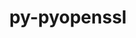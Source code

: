 ---
title: "py-pyopenssl"
layout: cache
categories: [package, develop]
meta: {"versions": ["23.2.0"], "compilers": ["gcc@=11.1.0", "gcc@=11.4.0", "gcc@=9.4.0", "oneapi@=2023.2.0", "oneapi@=2023.2.1"], "oss": ["ubuntu20.04"], "platforms": ["linux"], "targets": ["aarch64", "neoverse_v1", "ppc64le", "x86_64_v3"], "stacks": ["e4s", "e4s-arm", "e4s-neoverse_v1", "e4s-oneapi", "e4s-power", "root"], "num_specs": 56, "num_specs_by_stack": {"e4s-arm": 8, "root": 56, "e4s-neoverse_v1": 7, "e4s-power": 14, "e4s": 14, "e4s-oneapi": 13}}
spec_details: [{"hash": "a7kzx5oyuc3qckc5fplate2rr6lgmxp7", "compiler": "gcc@=11.4.0", "versions": ["23.2.0"], "os": "ubuntu20.04", "platform": "linux", "target": "aarch64", "variants": ["build_system=python_pip"], "stacks": ["e4s-arm", "root"], "size": "-", "tarball": "https://binaries.spack.io/develop/build_cache/linux-ubuntu20.04-aarch64/gcc-11.4.0/py-pyopenssl-23.2.0/linux-ubuntu20.04-aarch64-gcc-11.4.0-py-pyopenssl-23.2.0-a7kzx5oyuc3qckc5fplate2rr6lgmxp7.spack"}, {"hash": "log45jbxysvw3yomndd6wwjm6fd35daf", "compiler": "gcc@=11.4.0", "versions": ["23.2.0"], "os": "ubuntu20.04", "platform": "linux", "target": "aarch64", "variants": ["build_system=python_pip"], "stacks": ["e4s-arm", "root"], "size": "-", "tarball": "https://binaries.spack.io/develop/build_cache/linux-ubuntu20.04-aarch64/gcc-11.4.0/py-pyopenssl-23.2.0/linux-ubuntu20.04-aarch64-gcc-11.4.0-py-pyopenssl-23.2.0-log45jbxysvw3yomndd6wwjm6fd35daf.spack"}, {"hash": "vuu33ayxpzjd4zchp5yvbxkegc5yievn", "compiler": "gcc@=11.4.0", "versions": ["23.2.0"], "os": "ubuntu20.04", "platform": "linux", "target": "aarch64", "variants": ["build_system=python_pip"], "stacks": ["e4s-arm", "root"], "size": "-", "tarball": "https://binaries.spack.io/develop/build_cache/linux-ubuntu20.04-aarch64/gcc-11.4.0/py-pyopenssl-23.2.0/linux-ubuntu20.04-aarch64-gcc-11.4.0-py-pyopenssl-23.2.0-vuu33ayxpzjd4zchp5yvbxkegc5yievn.spack"}, {"hash": "d5fg2r46kvu6dvh5mlo23bqukjvoauu6", "compiler": "gcc@=11.4.0", "versions": ["23.2.0"], "os": "ubuntu20.04", "platform": "linux", "target": "aarch64", "variants": ["build_system=python_pip"], "stacks": ["e4s-arm", "root"], "size": "-", "tarball": "https://binaries.spack.io/develop/build_cache/linux-ubuntu20.04-aarch64/gcc-11.4.0/py-pyopenssl-23.2.0/linux-ubuntu20.04-aarch64-gcc-11.4.0-py-pyopenssl-23.2.0-d5fg2r46kvu6dvh5mlo23bqukjvoauu6.spack"}, {"hash": "p6e75dsehywjx5ovd4rzd27cnwcm5yiw", "compiler": "gcc@=11.4.0", "versions": ["23.2.0"], "os": "ubuntu20.04", "platform": "linux", "target": "aarch64", "variants": ["build_system=python_pip"], "stacks": ["e4s-arm", "root"], "size": "-", "tarball": "https://binaries.spack.io/develop/build_cache/linux-ubuntu20.04-aarch64/gcc-11.4.0/py-pyopenssl-23.2.0/linux-ubuntu20.04-aarch64-gcc-11.4.0-py-pyopenssl-23.2.0-p6e75dsehywjx5ovd4rzd27cnwcm5yiw.spack"}, {"hash": "4k3x33tx4quhxvvi5cqozrt2typhre66", "compiler": "gcc@=11.4.0", "versions": ["23.2.0"], "os": "ubuntu20.04", "platform": "linux", "target": "aarch64", "variants": ["build_system=python_pip"], "stacks": ["e4s-arm", "root"], "size": "-", "tarball": "https://binaries.spack.io/develop/build_cache/linux-ubuntu20.04-aarch64/gcc-11.4.0/py-pyopenssl-23.2.0/linux-ubuntu20.04-aarch64-gcc-11.4.0-py-pyopenssl-23.2.0-4k3x33tx4quhxvvi5cqozrt2typhre66.spack"}, {"hash": "3iplrljyw7ireeihppvsllo63eew3623", "compiler": "gcc@=11.4.0", "versions": ["23.2.0"], "os": "ubuntu20.04", "platform": "linux", "target": "aarch64", "variants": ["build_system=python_pip"], "stacks": ["e4s-arm", "root"], "size": "-", "tarball": "https://binaries.spack.io/develop/build_cache/linux-ubuntu20.04-aarch64/gcc-11.4.0/py-pyopenssl-23.2.0/linux-ubuntu20.04-aarch64-gcc-11.4.0-py-pyopenssl-23.2.0-3iplrljyw7ireeihppvsllo63eew3623.spack"}, {"hash": "oi7nayhy5byxxfyzw3awotsdj4xeycd4", "compiler": "gcc@=11.4.0", "versions": ["23.2.0"], "os": "ubuntu20.04", "platform": "linux", "target": "aarch64", "variants": ["build_system=python_pip"], "stacks": ["e4s-arm", "root"], "size": "-", "tarball": "https://binaries.spack.io/develop/build_cache/linux-ubuntu20.04-aarch64/gcc-11.4.0/py-pyopenssl-23.2.0/linux-ubuntu20.04-aarch64-gcc-11.4.0-py-pyopenssl-23.2.0-oi7nayhy5byxxfyzw3awotsdj4xeycd4.spack"}, {"hash": "6bjts6yozoxkdj2isnf5jxhzufcdipbl", "compiler": "gcc@=11.4.0", "versions": ["23.2.0"], "os": "ubuntu20.04", "platform": "linux", "target": "neoverse_v1", "variants": ["build_system=python_pip"], "stacks": ["root", "e4s-neoverse_v1"], "size": "-", "tarball": "https://binaries.spack.io/develop/build_cache/linux-ubuntu20.04-neoverse_v1/gcc-11.4.0/py-pyopenssl-23.2.0/linux-ubuntu20.04-neoverse_v1-gcc-11.4.0-py-pyopenssl-23.2.0-6bjts6yozoxkdj2isnf5jxhzufcdipbl.spack"}, {"hash": "ntc6i25ifsyqqra4tuxzgljbado52xva", "compiler": "gcc@=11.4.0", "versions": ["23.2.0"], "os": "ubuntu20.04", "platform": "linux", "target": "neoverse_v1", "variants": ["build_system=python_pip"], "stacks": ["root", "e4s-neoverse_v1"], "size": "-", "tarball": "https://binaries.spack.io/develop/build_cache/linux-ubuntu20.04-neoverse_v1/gcc-11.4.0/py-pyopenssl-23.2.0/linux-ubuntu20.04-neoverse_v1-gcc-11.4.0-py-pyopenssl-23.2.0-ntc6i25ifsyqqra4tuxzgljbado52xva.spack"}, {"hash": "meew6hs4qms4ioqyp5tv2ucty4geqj4d", "compiler": "gcc@=11.4.0", "versions": ["23.2.0"], "os": "ubuntu20.04", "platform": "linux", "target": "neoverse_v1", "variants": ["build_system=python_pip"], "stacks": ["root", "e4s-neoverse_v1"], "size": "-", "tarball": "https://binaries.spack.io/develop/build_cache/linux-ubuntu20.04-neoverse_v1/gcc-11.4.0/py-pyopenssl-23.2.0/linux-ubuntu20.04-neoverse_v1-gcc-11.4.0-py-pyopenssl-23.2.0-meew6hs4qms4ioqyp5tv2ucty4geqj4d.spack"}, {"hash": "bzz5i4oxdujhctxlv2lijbfzxqkmmgs6", "compiler": "gcc@=11.4.0", "versions": ["23.2.0"], "os": "ubuntu20.04", "platform": "linux", "target": "neoverse_v1", "variants": ["build_system=python_pip"], "stacks": ["root", "e4s-neoverse_v1"], "size": "-", "tarball": "https://binaries.spack.io/develop/build_cache/linux-ubuntu20.04-neoverse_v1/gcc-11.4.0/py-pyopenssl-23.2.0/linux-ubuntu20.04-neoverse_v1-gcc-11.4.0-py-pyopenssl-23.2.0-bzz5i4oxdujhctxlv2lijbfzxqkmmgs6.spack"}, {"hash": "eneodaodua4bqmqtfdigo2eh2srehzfb", "compiler": "gcc@=11.4.0", "versions": ["23.2.0"], "os": "ubuntu20.04", "platform": "linux", "target": "neoverse_v1", "variants": ["build_system=python_pip"], "stacks": ["root", "e4s-neoverse_v1"], "size": "-", "tarball": "https://binaries.spack.io/develop/build_cache/linux-ubuntu20.04-neoverse_v1/gcc-11.4.0/py-pyopenssl-23.2.0/linux-ubuntu20.04-neoverse_v1-gcc-11.4.0-py-pyopenssl-23.2.0-eneodaodua4bqmqtfdigo2eh2srehzfb.spack"}, {"hash": "udtk5mghebbqf5tcvnk3gdakr3iuck7f", "compiler": "gcc@=11.4.0", "versions": ["23.2.0"], "os": "ubuntu20.04", "platform": "linux", "target": "neoverse_v1", "variants": ["build_system=python_pip"], "stacks": ["root", "e4s-neoverse_v1"], "size": "-", "tarball": "https://binaries.spack.io/develop/build_cache/linux-ubuntu20.04-neoverse_v1/gcc-11.4.0/py-pyopenssl-23.2.0/linux-ubuntu20.04-neoverse_v1-gcc-11.4.0-py-pyopenssl-23.2.0-udtk5mghebbqf5tcvnk3gdakr3iuck7f.spack"}, {"hash": "ns7botob6267octtmqw7jfhtw2anipjl", "compiler": "gcc@=11.4.0", "versions": ["23.2.0"], "os": "ubuntu20.04", "platform": "linux", "target": "neoverse_v1", "variants": ["build_system=python_pip"], "stacks": ["root", "e4s-neoverse_v1"], "size": "-", "tarball": "https://binaries.spack.io/develop/build_cache/linux-ubuntu20.04-neoverse_v1/gcc-11.4.0/py-pyopenssl-23.2.0/linux-ubuntu20.04-neoverse_v1-gcc-11.4.0-py-pyopenssl-23.2.0-ns7botob6267octtmqw7jfhtw2anipjl.spack"}, {"hash": "xisic2h36y6twxo2xlu2tk5gesrohquu", "compiler": "gcc@=11.1.0", "versions": ["23.2.0"], "os": "ubuntu20.04", "platform": "linux", "target": "ppc64le", "variants": ["build_system=python_pip"], "stacks": ["e4s-power", "root"], "size": "-", "tarball": "https://binaries.spack.io/develop/build_cache/linux-ubuntu20.04-ppc64le/gcc-11.1.0/py-pyopenssl-23.2.0/linux-ubuntu20.04-ppc64le-gcc-11.1.0-py-pyopenssl-23.2.0-xisic2h36y6twxo2xlu2tk5gesrohquu.spack"}, {"hash": "mcuefkcaq3dw42adeh4n3phje2s6gxzr", "compiler": "gcc@=9.4.0", "versions": ["23.2.0"], "os": "ubuntu20.04", "platform": "linux", "target": "ppc64le", "variants": ["build_system=python_pip"], "stacks": ["e4s-power", "root"], "size": "-", "tarball": "https://binaries.spack.io/develop/build_cache/linux-ubuntu20.04-ppc64le/gcc-9.4.0/py-pyopenssl-23.2.0/linux-ubuntu20.04-ppc64le-gcc-9.4.0-py-pyopenssl-23.2.0-mcuefkcaq3dw42adeh4n3phje2s6gxzr.spack"}, {"hash": "wobu2i2jxzhlruqnpaqolovlyqewxrkf", "compiler": "gcc@=9.4.0", "versions": ["23.2.0"], "os": "ubuntu20.04", "platform": "linux", "target": "ppc64le", "variants": ["build_system=python_pip"], "stacks": ["e4s-power", "root"], "size": "-", "tarball": "https://binaries.spack.io/develop/build_cache/linux-ubuntu20.04-ppc64le/gcc-9.4.0/py-pyopenssl-23.2.0/linux-ubuntu20.04-ppc64le-gcc-9.4.0-py-pyopenssl-23.2.0-wobu2i2jxzhlruqnpaqolovlyqewxrkf.spack"}, {"hash": "aeisui5ztzxlxvvq373asqzxpw4nx4jm", "compiler": "gcc@=9.4.0", "versions": ["23.2.0"], "os": "ubuntu20.04", "platform": "linux", "target": "ppc64le", "variants": ["build_system=python_pip"], "stacks": ["e4s-power", "root"], "size": "-", "tarball": "https://binaries.spack.io/develop/build_cache/linux-ubuntu20.04-ppc64le/gcc-9.4.0/py-pyopenssl-23.2.0/linux-ubuntu20.04-ppc64le-gcc-9.4.0-py-pyopenssl-23.2.0-aeisui5ztzxlxvvq373asqzxpw4nx4jm.spack"}, {"hash": "dayp3bv7jujkc3mil4yxpaaynmwdfqjs", "compiler": "gcc@=9.4.0", "versions": ["23.2.0"], "os": "ubuntu20.04", "platform": "linux", "target": "ppc64le", "variants": ["build_system=python_pip"], "stacks": ["e4s-power", "root"], "size": "-", "tarball": "https://binaries.spack.io/develop/build_cache/linux-ubuntu20.04-ppc64le/gcc-9.4.0/py-pyopenssl-23.2.0/linux-ubuntu20.04-ppc64le-gcc-9.4.0-py-pyopenssl-23.2.0-dayp3bv7jujkc3mil4yxpaaynmwdfqjs.spack"}, {"hash": "4alythaazz5hd5otpwpddvw7yhb6yxac", "compiler": "gcc@=9.4.0", "versions": ["23.2.0"], "os": "ubuntu20.04", "platform": "linux", "target": "ppc64le", "variants": ["build_system=python_pip"], "stacks": ["e4s-power", "root"], "size": "-", "tarball": "https://binaries.spack.io/develop/build_cache/linux-ubuntu20.04-ppc64le/gcc-9.4.0/py-pyopenssl-23.2.0/linux-ubuntu20.04-ppc64le-gcc-9.4.0-py-pyopenssl-23.2.0-4alythaazz5hd5otpwpddvw7yhb6yxac.spack"}, {"hash": "5ujbououqfz4gusi7rbqgsftjqopsih7", "compiler": "gcc@=9.4.0", "versions": ["23.2.0"], "os": "ubuntu20.04", "platform": "linux", "target": "ppc64le", "variants": ["build_system=python_pip"], "stacks": ["e4s-power", "root"], "size": "-", "tarball": "https://binaries.spack.io/develop/build_cache/linux-ubuntu20.04-ppc64le/gcc-9.4.0/py-pyopenssl-23.2.0/linux-ubuntu20.04-ppc64le-gcc-9.4.0-py-pyopenssl-23.2.0-5ujbououqfz4gusi7rbqgsftjqopsih7.spack"}, {"hash": "fghayyrhtk2u676gz2k6de2dpwc3mxpw", "compiler": "gcc@=9.4.0", "versions": ["23.2.0"], "os": "ubuntu20.04", "platform": "linux", "target": "ppc64le", "variants": ["build_system=python_pip"], "stacks": ["e4s-power", "root"], "size": "-", "tarball": "https://binaries.spack.io/develop/build_cache/linux-ubuntu20.04-ppc64le/gcc-9.4.0/py-pyopenssl-23.2.0/linux-ubuntu20.04-ppc64le-gcc-9.4.0-py-pyopenssl-23.2.0-fghayyrhtk2u676gz2k6de2dpwc3mxpw.spack"}, {"hash": "3demn3nvzbgw5rnmigli6jvnblc6hpvt", "compiler": "gcc@=9.4.0", "versions": ["23.2.0"], "os": "ubuntu20.04", "platform": "linux", "target": "ppc64le", "variants": ["build_system=python_pip"], "stacks": ["e4s-power", "root"], "size": "-", "tarball": "https://binaries.spack.io/develop/build_cache/linux-ubuntu20.04-ppc64le/gcc-9.4.0/py-pyopenssl-23.2.0/linux-ubuntu20.04-ppc64le-gcc-9.4.0-py-pyopenssl-23.2.0-3demn3nvzbgw5rnmigli6jvnblc6hpvt.spack"}, {"hash": "yhpm6uwouwolz2kjtx5bwa5rb2tfvxmj", "compiler": "gcc@=9.4.0", "versions": ["23.2.0"], "os": "ubuntu20.04", "platform": "linux", "target": "ppc64le", "variants": ["build_system=python_pip"], "stacks": ["e4s-power", "root"], "size": "-", "tarball": "https://binaries.spack.io/develop/build_cache/linux-ubuntu20.04-ppc64le/gcc-9.4.0/py-pyopenssl-23.2.0/linux-ubuntu20.04-ppc64le-gcc-9.4.0-py-pyopenssl-23.2.0-yhpm6uwouwolz2kjtx5bwa5rb2tfvxmj.spack"}, {"hash": "dqfcjjmsgizxuzup6lyuqgywpmk7yf4j", "compiler": "gcc@=9.4.0", "versions": ["23.2.0"], "os": "ubuntu20.04", "platform": "linux", "target": "ppc64le", "variants": ["build_system=python_pip"], "stacks": ["e4s-power", "root"], "size": "-", "tarball": "https://binaries.spack.io/develop/build_cache/linux-ubuntu20.04-ppc64le/gcc-9.4.0/py-pyopenssl-23.2.0/linux-ubuntu20.04-ppc64le-gcc-9.4.0-py-pyopenssl-23.2.0-dqfcjjmsgizxuzup6lyuqgywpmk7yf4j.spack"}, {"hash": "v7hidsn5uicqkf2f2ynyfs7qhusbevss", "compiler": "gcc@=9.4.0", "versions": ["23.2.0"], "os": "ubuntu20.04", "platform": "linux", "target": "ppc64le", "variants": ["build_system=python_pip"], "stacks": ["e4s-power", "root"], "size": "-", "tarball": "https://binaries.spack.io/develop/build_cache/linux-ubuntu20.04-ppc64le/gcc-9.4.0/py-pyopenssl-23.2.0/linux-ubuntu20.04-ppc64le-gcc-9.4.0-py-pyopenssl-23.2.0-v7hidsn5uicqkf2f2ynyfs7qhusbevss.spack"}, {"hash": "ttg2zvxb4gm2lp2tlu5iopo6pry3vanh", "compiler": "gcc@=9.4.0", "versions": ["23.2.0"], "os": "ubuntu20.04", "platform": "linux", "target": "ppc64le", "variants": ["build_system=python_pip"], "stacks": ["e4s-power", "root"], "size": "-", "tarball": "https://binaries.spack.io/develop/build_cache/linux-ubuntu20.04-ppc64le/gcc-9.4.0/py-pyopenssl-23.2.0/linux-ubuntu20.04-ppc64le-gcc-9.4.0-py-pyopenssl-23.2.0-ttg2zvxb4gm2lp2tlu5iopo6pry3vanh.spack"}, {"hash": "ufx7davpxdcltceznovjuixpfrvxfdjw", "compiler": "gcc@=9.4.0", "versions": ["23.2.0"], "os": "ubuntu20.04", "platform": "linux", "target": "ppc64le", "variants": ["build_system=python_pip"], "stacks": ["e4s-power", "root"], "size": "-", "tarball": "https://binaries.spack.io/develop/build_cache/linux-ubuntu20.04-ppc64le/gcc-9.4.0/py-pyopenssl-23.2.0/linux-ubuntu20.04-ppc64le-gcc-9.4.0-py-pyopenssl-23.2.0-ufx7davpxdcltceznovjuixpfrvxfdjw.spack"}, {"hash": "323vieo2gvalqiumd4fpuymzfdtjxzu7", "compiler": "gcc@=11.1.0", "versions": ["23.2.0"], "os": "ubuntu20.04", "platform": "linux", "target": "x86_64_v3", "variants": ["build_system=python_pip"], "stacks": ["e4s", "root"], "size": "-", "tarball": "https://binaries.spack.io/develop/build_cache/linux-ubuntu20.04-x86_64_v3/gcc-11.1.0/py-pyopenssl-23.2.0/linux-ubuntu20.04-x86_64_v3-gcc-11.1.0-py-pyopenssl-23.2.0-323vieo2gvalqiumd4fpuymzfdtjxzu7.spack"}, {"hash": "xi3v42b3u2ugmg5flelshbzshyaahspp", "compiler": "gcc@=11.4.0", "versions": ["23.2.0"], "os": "ubuntu20.04", "platform": "linux", "target": "x86_64_v3", "variants": ["build_system=python_pip"], "stacks": ["e4s", "root"], "size": "-", "tarball": "https://binaries.spack.io/develop/build_cache/linux-ubuntu20.04-x86_64_v3/gcc-11.4.0/py-pyopenssl-23.2.0/linux-ubuntu20.04-x86_64_v3-gcc-11.4.0-py-pyopenssl-23.2.0-xi3v42b3u2ugmg5flelshbzshyaahspp.spack"}, {"hash": "mk6ow37qephdzsyrcysnuixe3evfixhf", "compiler": "gcc@=11.4.0", "versions": ["23.2.0"], "os": "ubuntu20.04", "platform": "linux", "target": "x86_64_v3", "variants": ["build_system=python_pip"], "stacks": ["e4s", "root"], "size": "-", "tarball": "https://binaries.spack.io/develop/build_cache/linux-ubuntu20.04-x86_64_v3/gcc-11.4.0/py-pyopenssl-23.2.0/linux-ubuntu20.04-x86_64_v3-gcc-11.4.0-py-pyopenssl-23.2.0-mk6ow37qephdzsyrcysnuixe3evfixhf.spack"}, {"hash": "wxwinqkph6syfgdlgx6s2hxmsx5mnjql", "compiler": "gcc@=11.4.0", "versions": ["23.2.0"], "os": "ubuntu20.04", "platform": "linux", "target": "x86_64_v3", "variants": ["build_system=python_pip"], "stacks": ["e4s", "root"], "size": "-", "tarball": "https://binaries.spack.io/develop/build_cache/linux-ubuntu20.04-x86_64_v3/gcc-11.4.0/py-pyopenssl-23.2.0/linux-ubuntu20.04-x86_64_v3-gcc-11.4.0-py-pyopenssl-23.2.0-wxwinqkph6syfgdlgx6s2hxmsx5mnjql.spack"}, {"hash": "nlknqvf4aqjm2jef65qg4ltbqr7la3qh", "compiler": "gcc@=11.4.0", "versions": ["23.2.0"], "os": "ubuntu20.04", "platform": "linux", "target": "x86_64_v3", "variants": ["build_system=python_pip"], "stacks": ["e4s", "root"], "size": "-", "tarball": "https://binaries.spack.io/develop/build_cache/linux-ubuntu20.04-x86_64_v3/gcc-11.4.0/py-pyopenssl-23.2.0/linux-ubuntu20.04-x86_64_v3-gcc-11.4.0-py-pyopenssl-23.2.0-nlknqvf4aqjm2jef65qg4ltbqr7la3qh.spack"}, {"hash": "y45iqi55p27afi5j2jixh6zrpkxjdw7g", "compiler": "gcc@=11.4.0", "versions": ["23.2.0"], "os": "ubuntu20.04", "platform": "linux", "target": "x86_64_v3", "variants": ["build_system=python_pip"], "stacks": ["e4s", "root"], "size": "-", "tarball": "https://binaries.spack.io/develop/build_cache/linux-ubuntu20.04-x86_64_v3/gcc-11.4.0/py-pyopenssl-23.2.0/linux-ubuntu20.04-x86_64_v3-gcc-11.4.0-py-pyopenssl-23.2.0-y45iqi55p27afi5j2jixh6zrpkxjdw7g.spack"}, {"hash": "el4qzt7r4cmnz5x7gb3a3vdqk32kx5cf", "compiler": "gcc@=11.4.0", "versions": ["23.2.0"], "os": "ubuntu20.04", "platform": "linux", "target": "x86_64_v3", "variants": ["build_system=python_pip"], "stacks": ["e4s", "root"], "size": "-", "tarball": "https://binaries.spack.io/develop/build_cache/linux-ubuntu20.04-x86_64_v3/gcc-11.4.0/py-pyopenssl-23.2.0/linux-ubuntu20.04-x86_64_v3-gcc-11.4.0-py-pyopenssl-23.2.0-el4qzt7r4cmnz5x7gb3a3vdqk32kx5cf.spack"}, {"hash": "bd6c4zdha5mfwbucoppwyzseqzo3ngt2", "compiler": "gcc@=11.4.0", "versions": ["23.2.0"], "os": "ubuntu20.04", "platform": "linux", "target": "x86_64_v3", "variants": ["build_system=python_pip"], "stacks": ["e4s", "root"], "size": "-", "tarball": "https://binaries.spack.io/develop/build_cache/linux-ubuntu20.04-x86_64_v3/gcc-11.4.0/py-pyopenssl-23.2.0/linux-ubuntu20.04-x86_64_v3-gcc-11.4.0-py-pyopenssl-23.2.0-bd6c4zdha5mfwbucoppwyzseqzo3ngt2.spack"}, {"hash": "rlogkfdp3bssjdqmhyikckuwcij2pgus", "compiler": "gcc@=11.4.0", "versions": ["23.2.0"], "os": "ubuntu20.04", "platform": "linux", "target": "x86_64_v3", "variants": ["build_system=python_pip"], "stacks": ["e4s", "root"], "size": "-", "tarball": "https://binaries.spack.io/develop/build_cache/linux-ubuntu20.04-x86_64_v3/gcc-11.4.0/py-pyopenssl-23.2.0/linux-ubuntu20.04-x86_64_v3-gcc-11.4.0-py-pyopenssl-23.2.0-rlogkfdp3bssjdqmhyikckuwcij2pgus.spack"}, {"hash": "ipmmbf67mu5fqphrskwnawmcexzil2sc", "compiler": "gcc@=11.4.0", "versions": ["23.2.0"], "os": "ubuntu20.04", "platform": "linux", "target": "x86_64_v3", "variants": ["build_system=python_pip"], "stacks": ["e4s", "root"], "size": "-", "tarball": "https://binaries.spack.io/develop/build_cache/linux-ubuntu20.04-x86_64_v3/gcc-11.4.0/py-pyopenssl-23.2.0/linux-ubuntu20.04-x86_64_v3-gcc-11.4.0-py-pyopenssl-23.2.0-ipmmbf67mu5fqphrskwnawmcexzil2sc.spack"}, {"hash": "ysuhbd6l7u6ihi4zyyb763fptcwhqqef", "compiler": "gcc@=11.4.0", "versions": ["23.2.0"], "os": "ubuntu20.04", "platform": "linux", "target": "x86_64_v3", "variants": ["build_system=python_pip"], "stacks": ["e4s", "root"], "size": "-", "tarball": "https://binaries.spack.io/develop/build_cache/linux-ubuntu20.04-x86_64_v3/gcc-11.4.0/py-pyopenssl-23.2.0/linux-ubuntu20.04-x86_64_v3-gcc-11.4.0-py-pyopenssl-23.2.0-ysuhbd6l7u6ihi4zyyb763fptcwhqqef.spack"}, {"hash": "x3acxddclrnvvcnhogwkapevj3pgjte3", "compiler": "gcc@=11.4.0", "versions": ["23.2.0"], "os": "ubuntu20.04", "platform": "linux", "target": "x86_64_v3", "variants": ["build_system=python_pip"], "stacks": ["e4s", "root"], "size": "-", "tarball": "https://binaries.spack.io/develop/build_cache/linux-ubuntu20.04-x86_64_v3/gcc-11.4.0/py-pyopenssl-23.2.0/linux-ubuntu20.04-x86_64_v3-gcc-11.4.0-py-pyopenssl-23.2.0-x3acxddclrnvvcnhogwkapevj3pgjte3.spack"}, {"hash": "d774hapz5xw6nb67ezsuwf7xyscs22ls", "compiler": "gcc@=11.4.0", "versions": ["23.2.0"], "os": "ubuntu20.04", "platform": "linux", "target": "x86_64_v3", "variants": ["build_system=python_pip"], "stacks": ["e4s", "root"], "size": "-", "tarball": "https://binaries.spack.io/develop/build_cache/linux-ubuntu20.04-x86_64_v3/gcc-11.4.0/py-pyopenssl-23.2.0/linux-ubuntu20.04-x86_64_v3-gcc-11.4.0-py-pyopenssl-23.2.0-d774hapz5xw6nb67ezsuwf7xyscs22ls.spack"}, {"hash": "tfknkahzqymiky3wa2lwwjltmkbgchv5", "compiler": "gcc@=11.4.0", "versions": ["23.2.0"], "os": "ubuntu20.04", "platform": "linux", "target": "x86_64_v3", "variants": ["build_system=python_pip"], "stacks": ["e4s", "root"], "size": "-", "tarball": "https://binaries.spack.io/develop/build_cache/linux-ubuntu20.04-x86_64_v3/gcc-11.4.0/py-pyopenssl-23.2.0/linux-ubuntu20.04-x86_64_v3-gcc-11.4.0-py-pyopenssl-23.2.0-tfknkahzqymiky3wa2lwwjltmkbgchv5.spack"}, {"hash": "i26br27b4lvoucmdya22effurbizdrug", "compiler": "oneapi@=2023.2.0", "versions": ["23.2.0"], "os": "ubuntu20.04", "platform": "linux", "target": "x86_64_v3", "variants": ["build_system=python_pip"], "stacks": ["root", "e4s-oneapi"], "size": "-", "tarball": "https://binaries.spack.io/develop/build_cache/linux-ubuntu20.04-x86_64_v3/oneapi-2023.2.0/py-pyopenssl-23.2.0/linux-ubuntu20.04-x86_64_v3-oneapi-2023.2.0-py-pyopenssl-23.2.0-i26br27b4lvoucmdya22effurbizdrug.spack"}, {"hash": "um5jvbthoif7liyjck6ojqce2lfoxf33", "compiler": "oneapi@=2023.2.1", "versions": ["23.2.0"], "os": "ubuntu20.04", "platform": "linux", "target": "x86_64_v3", "variants": ["build_system=python_pip"], "stacks": ["root", "e4s-oneapi"], "size": "-", "tarball": "https://binaries.spack.io/develop/build_cache/linux-ubuntu20.04-x86_64_v3/oneapi-2023.2.1/py-pyopenssl-23.2.0/linux-ubuntu20.04-x86_64_v3-oneapi-2023.2.1-py-pyopenssl-23.2.0-um5jvbthoif7liyjck6ojqce2lfoxf33.spack"}, {"hash": "jvgedlsm6mnu3pef5pzjejp3xosbbw7a", "compiler": "oneapi@=2023.2.1", "versions": ["23.2.0"], "os": "ubuntu20.04", "platform": "linux", "target": "x86_64_v3", "variants": ["build_system=python_pip"], "stacks": ["root", "e4s-oneapi"], "size": "-", "tarball": "https://binaries.spack.io/develop/build_cache/linux-ubuntu20.04-x86_64_v3/oneapi-2023.2.1/py-pyopenssl-23.2.0/linux-ubuntu20.04-x86_64_v3-oneapi-2023.2.1-py-pyopenssl-23.2.0-jvgedlsm6mnu3pef5pzjejp3xosbbw7a.spack"}, {"hash": "k5rscvc7goaquour5fywnfmcdzyt7fws", "compiler": "oneapi@=2023.2.1", "versions": ["23.2.0"], "os": "ubuntu20.04", "platform": "linux", "target": "x86_64_v3", "variants": ["build_system=python_pip"], "stacks": ["root", "e4s-oneapi"], "size": "-", "tarball": "https://binaries.spack.io/develop/build_cache/linux-ubuntu20.04-x86_64_v3/oneapi-2023.2.1/py-pyopenssl-23.2.0/linux-ubuntu20.04-x86_64_v3-oneapi-2023.2.1-py-pyopenssl-23.2.0-k5rscvc7goaquour5fywnfmcdzyt7fws.spack"}, {"hash": "4drutkijmmikx2nfppjpj3emzfzphzqz", "compiler": "oneapi@=2023.2.1", "versions": ["23.2.0"], "os": "ubuntu20.04", "platform": "linux", "target": "x86_64_v3", "variants": ["build_system=python_pip"], "stacks": ["root", "e4s-oneapi"], "size": "-", "tarball": "https://binaries.spack.io/develop/build_cache/linux-ubuntu20.04-x86_64_v3/oneapi-2023.2.1/py-pyopenssl-23.2.0/linux-ubuntu20.04-x86_64_v3-oneapi-2023.2.1-py-pyopenssl-23.2.0-4drutkijmmikx2nfppjpj3emzfzphzqz.spack"}, {"hash": "xr6quvy6pt4jw67aruuzev74gm54lhaq", "compiler": "oneapi@=2023.2.1", "versions": ["23.2.0"], "os": "ubuntu20.04", "platform": "linux", "target": "x86_64_v3", "variants": ["build_system=python_pip"], "stacks": ["root", "e4s-oneapi"], "size": "-", "tarball": "https://binaries.spack.io/develop/build_cache/linux-ubuntu20.04-x86_64_v3/oneapi-2023.2.1/py-pyopenssl-23.2.0/linux-ubuntu20.04-x86_64_v3-oneapi-2023.2.1-py-pyopenssl-23.2.0-xr6quvy6pt4jw67aruuzev74gm54lhaq.spack"}, {"hash": "pdgydjukeyg43joqois2qm3e4xl4rih2", "compiler": "oneapi@=2023.2.1", "versions": ["23.2.0"], "os": "ubuntu20.04", "platform": "linux", "target": "x86_64_v3", "variants": ["build_system=python_pip"], "stacks": ["root", "e4s-oneapi"], "size": "-", "tarball": "https://binaries.spack.io/develop/build_cache/linux-ubuntu20.04-x86_64_v3/oneapi-2023.2.1/py-pyopenssl-23.2.0/linux-ubuntu20.04-x86_64_v3-oneapi-2023.2.1-py-pyopenssl-23.2.0-pdgydjukeyg43joqois2qm3e4xl4rih2.spack"}, {"hash": "huwfwpvfdwy6reucuhem2m6gtalssubi", "compiler": "oneapi@=2023.2.1", "versions": ["23.2.0"], "os": "ubuntu20.04", "platform": "linux", "target": "x86_64_v3", "variants": ["build_system=python_pip"], "stacks": ["root", "e4s-oneapi"], "size": "-", "tarball": "https://binaries.spack.io/develop/build_cache/linux-ubuntu20.04-x86_64_v3/oneapi-2023.2.1/py-pyopenssl-23.2.0/linux-ubuntu20.04-x86_64_v3-oneapi-2023.2.1-py-pyopenssl-23.2.0-huwfwpvfdwy6reucuhem2m6gtalssubi.spack"}, {"hash": "zw2545troivyo2qwcp6nicn5vztnklrx", "compiler": "oneapi@=2023.2.1", "versions": ["23.2.0"], "os": "ubuntu20.04", "platform": "linux", "target": "x86_64_v3", "variants": ["build_system=python_pip"], "stacks": ["root", "e4s-oneapi"], "size": "-", "tarball": "https://binaries.spack.io/develop/build_cache/linux-ubuntu20.04-x86_64_v3/oneapi-2023.2.1/py-pyopenssl-23.2.0/linux-ubuntu20.04-x86_64_v3-oneapi-2023.2.1-py-pyopenssl-23.2.0-zw2545troivyo2qwcp6nicn5vztnklrx.spack"}, {"hash": "5c4zinvxqbfj5bcb2p633bgaad4jsrmq", "compiler": "oneapi@=2023.2.1", "versions": ["23.2.0"], "os": "ubuntu20.04", "platform": "linux", "target": "x86_64_v3", "variants": ["build_system=python_pip"], "stacks": ["root", "e4s-oneapi"], "size": "-", "tarball": "https://binaries.spack.io/develop/build_cache/linux-ubuntu20.04-x86_64_v3/oneapi-2023.2.1/py-pyopenssl-23.2.0/linux-ubuntu20.04-x86_64_v3-oneapi-2023.2.1-py-pyopenssl-23.2.0-5c4zinvxqbfj5bcb2p633bgaad4jsrmq.spack"}, {"hash": "4fvjsrdj6xa2gskpvo3klhv3evreuizq", "compiler": "oneapi@=2023.2.1", "versions": ["23.2.0"], "os": "ubuntu20.04", "platform": "linux", "target": "x86_64_v3", "variants": ["build_system=python_pip"], "stacks": ["root", "e4s-oneapi"], "size": "-", "tarball": "https://binaries.spack.io/develop/build_cache/linux-ubuntu20.04-x86_64_v3/oneapi-2023.2.1/py-pyopenssl-23.2.0/linux-ubuntu20.04-x86_64_v3-oneapi-2023.2.1-py-pyopenssl-23.2.0-4fvjsrdj6xa2gskpvo3klhv3evreuizq.spack"}, {"hash": "vkvhyyi6sos2zimsd7aldiaiqgq5u7rt", "compiler": "oneapi@=2023.2.1", "versions": ["23.2.0"], "os": "ubuntu20.04", "platform": "linux", "target": "x86_64_v3", "variants": ["build_system=python_pip"], "stacks": ["root", "e4s-oneapi"], "size": "-", "tarball": "https://binaries.spack.io/develop/build_cache/linux-ubuntu20.04-x86_64_v3/oneapi-2023.2.1/py-pyopenssl-23.2.0/linux-ubuntu20.04-x86_64_v3-oneapi-2023.2.1-py-pyopenssl-23.2.0-vkvhyyi6sos2zimsd7aldiaiqgq5u7rt.spack"}, {"hash": "hs42aly3vsl5ochpz7xcp4u2zqhr6wqd", "compiler": "oneapi@=2023.2.1", "versions": ["23.2.0"], "os": "ubuntu20.04", "platform": "linux", "target": "x86_64_v3", "variants": ["build_system=python_pip"], "stacks": ["root", "e4s-oneapi"], "size": "-", "tarball": "https://binaries.spack.io/develop/build_cache/linux-ubuntu20.04-x86_64_v3/oneapi-2023.2.1/py-pyopenssl-23.2.0/linux-ubuntu20.04-x86_64_v3-oneapi-2023.2.1-py-pyopenssl-23.2.0-hs42aly3vsl5ochpz7xcp4u2zqhr6wqd.spack"}]
---